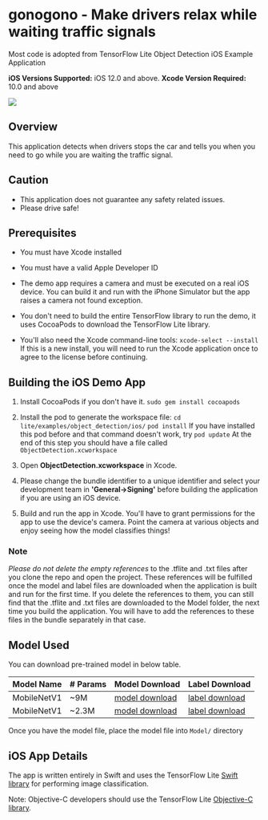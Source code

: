 # gonogono - Make drivers relax while waiting traffic signals
Most code is adopted from TensorFlow Lite Object Detection iOS Example Application

**iOS Versions Supported:** iOS 12.0 and above.
**Xcode Version Required:** 10.0 and above

<img src="https://raw.githubusercontent.com/JeiKeiLim/mygifcontainer/master/gonogono/gonogono.gif" />

## Overview
This application detects when drivers stops the car and tells you when you need to go while you are waiting the traffic signal.

## <b>Caution</b>
* This application does not guarantee any safety related issues.
* Please drive safe!

## Prerequisites

* You must have Xcode installed

* You must have a valid Apple Developer ID

* The demo app requires a camera and must be executed on a real iOS device. You can build it and run with the iPhone Simulator but the app raises a camera not found exception.

* You don't need to build the entire TensorFlow library to run the demo, it uses CocoaPods to download the TensorFlow Lite library.

* You'll also need the Xcode command-line tools:
 ```xcode-select --install```
 If this is a new install, you will need to run the Xcode application once to agree to the license before continuing.
## Building the iOS Demo App

1. Install CocoaPods if you don't have it.
```sudo gem install cocoapods```

2. Install the pod to generate the workspace file:
```cd lite/examples/object_detection/ios/```
```pod install```
  If you have installed this pod before and that command doesn't work, try
```pod update```
At the end of this step you should have a file called ```ObjectDetection.xcworkspace```

3. Open **ObjectDetection.xcworkspace** in Xcode.

4. Please change the bundle identifier to a unique identifier and select your development team in **'General->Signing'** before building the application if you are using an iOS device.

5. Build and run the app in Xcode.
You'll have to grant permissions for the app to use the device's camera. Point the camera at various objects and enjoy seeing how the model classifies things!

### Note
_Please do not delete the empty references_ to the .tflite and .txt files after you clone the repo and open the project. These references will be fulfilled once the model and label files are downloaded when the application is built and run for the first time. If you delete the references to them, you can still find that the .tflite and .txt files are downloaded to the Model folder, the next time you build the application. You will have to add the references to these files in the bundle separately in that case.

## Model Used
You can download pre-trained model in below table.

|Model Name|# Params|Model Download|Label Download|
|----------|--------|--------------|--------------|
|MobileNetV1|~9M|[model download](https://drive.google.com/file/d/1U-4Apzc07B85MP_e6M_JZ3IlkT1OiILC/view?usp=sharing)|[label download](https://drive.google.com/file/d/1TfZRrTMj1Yx1b9lB8QpLEM9PKBwrgJPd/view?usp=sharing)|
|MobileNetV1|~2.3M|[model download](https://drive.google.com/file/d/13S6Gi4mACYwX6QGKwlGglzBGgy69XX_-/view?usp=sharing)|[label download](https://drive.google.com/file/d/1TfZRrTMj1Yx1b9lB8QpLEM9PKBwrgJPd/view?usp=sharing)|

Once you have the model file, place the model file into `Model/` directory


## iOS App Details

The app is written entirely in Swift and uses the TensorFlow Lite
[Swift library](https://github.com/tensorflow/tensorflow/tree/master/tensorflow/lite/experimental/swift)
for performing image classification.

Note: Objective-C developers should use the TensorFlow Lite
[Objective-C library](https://github.com/tensorflow/tensorflow/tree/master/tensorflow/lite/experimental/objc).
